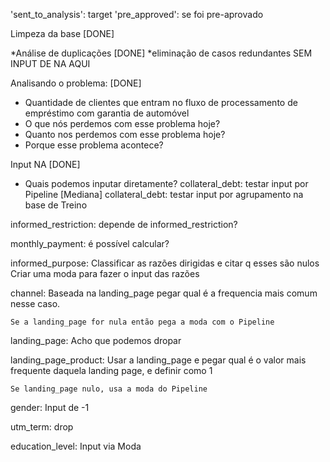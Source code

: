 'sent_to_analysis': target
'pre_approved': se foi pre-aprovado

Limpeza da base [DONE]

*Análise de duplicações [DONE]
*eliminação de casos redundantes
SEM INPUT DE NA AQUI

Analisando o problema: [DONE]

* Quantidade de clientes que entram no fluxo de processamento de empréstimo com garantia de automóvel
* O que nós perdemos com esse problema hoje?
* Quanto nos perdemos com esse problema hoje?
* Porque esse problema acontece?

Input NA [DONE]
* Quais podemos inputar diretamente?
collateral_debt: testar input por Pipeline [Mediana]
collateral_debt: testar input por agrupamento na base de Treino

informed_restriction: depende de informed_restriction?

monthly_payment: é possível calcular?

informed_purpose: 
    Classificar as razões dirigidas e citar q esses são nulos
    Criar uma moda para fazer o input das razões

channel:
    Baseada na landing_page pegar qual é a frequencia mais comum nesse caso.

    Se a landing_page for nula então pega a moda com o Pipeline

landing_page:
    Acho que podemos dropar

landing_page_product:
    Usar a landing_page e pegar qual é o valor mais frequente daquela landing page, e definir como 1

    Se landing_page nulo, usa a moda do Pipeline

gender:
    Input de -1

utm_term: drop

education_level:
    Input via Moda





